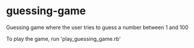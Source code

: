 # guessing-game

Guessing game where the user tries to guess a number between 1 and 100

To play the game, run 'play_guessing_game.rb'
